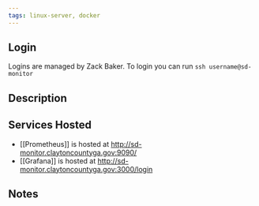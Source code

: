 ```yaml
---
tags: linux-server, docker
---
```

## Login
Logins are managed by Zack Baker. To login you can run `ssh username@sd-monitor`

## Description

## Services Hosted
- [[Prometheus]] is hosted at http://sd-monitor.claytoncountyga.gov:9090/
- [[Grafana]] is hosted at http://sd-monitor.claytoncountyga.gov:3000/login

## Notes